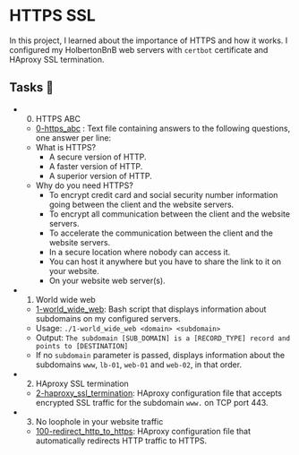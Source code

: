 # HTTPS SSL

In this project, I learned about the importance of HTTPS and how it works. I configured my HolbertonBnB web servers with `certbot` certificate and HAproxy SSL termination.

## Tasks 📃

- 0. HTTPS ABC
  - [0-https_abc](0-https_abc) : Text file containing answers to the following questions, one answer per line:
  - What is HTTPS?
    - A secure version of HTTP.
    - A faster version of HTTP.
    - A superior version of HTTP.
  - Why do you need HTTPS?
    - To encrypt credit card and social security number information going between the client and the website servers.
    - To encrypt all communication between the client and the website servers.
    - To accelerate the communication between the client and the website servers.
    - In a secure location where nobody can access it.
    - You can host it anywhere but you have to share the link to it on your website.
    - On your website web server(s).


- 1. World wide web
  - [1-world_wide_web](1-world_wide_web): Bash script that displays information about subdomains on my configured servers.
  - Usage: `./1-world_wide_web <domain> <subdomain>`
  - Output: `The subdomain [SUB_DOMAIN] is a [RECORD_TYPE] record and points to [DESTINATION]`
  - If no `subdomain` parameter is passed, displays information about the subdomains `www`, `lb-01`, `web-01` and `web-02`, in that order.


- 2. HAproxy SSL termination
  - [2-haproxy_ssl_termination](2-haproxy_ssl_termination): HAproxy configuration file that accepts encrypted SSL traffic for the subdomain `www.` on TCP port 443.


- 3. No loophole in your website traffic
  - [100-redirect_http_to_https](100-redirect_http_to_https): HAproxy configuration file that automatically redirects HTTP traffic to HTTPS.
